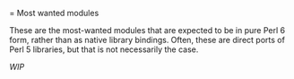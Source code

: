 = Most wanted modules

These are the most-wanted modules that are expected to be in pure Perl 6 form,
rather than as native library bindings.  Often, these are direct ports of Perl 5
libraries, but that is not necessarily the case.


*WIP*
